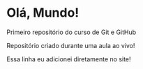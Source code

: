 # Olá, Mundo!
 Primeiro repositório do curso de Git  e GitHub

 Repositório criado durante uma aula ao vivo!

Essa linha eu adicionei diretamente no site!
